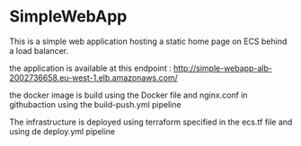 # SimpleWebApp

This is a simple web application hosting a static home page on ECS behind a load balancer.

the application is available at this endpoint : http://simple-webapp-alb-2002736658.eu-west-1.elb.amazonaws.com/

the docker image is build using the Docker file and nginx.conf in githubaction using the build-push.yml pipeline

The infrastructure is deployed using terraform specified in the ecs.tf file and using de deploy.yml pipeline